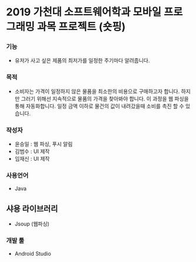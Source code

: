 # 2019 가천대 소프트웨어학과 모바일 프로그래밍 과목 프로젝트 (숏핑)

### 기능
- 유저가 사고 싶은 제품의 최저가를 일정한 주기마다 알려줍니다.

### 목적
- 소비자는 가격이 일정하지 않은 물품을 최소한의 비용으로 구매하고자 합니다. 하지만 그러기 위해선 지속적으로 물품의 가격을 찾아봐야 합니다. 이 과정을 웹 파싱을 통해 자동화합니다. 일정 금액 이하로 물건의 값이 내려갔을때 소비를 촉진 할 수 있습니다.

### 작성자
- 윤승일 : 웹 파싱, 푸시 알림
- 김범수 : UI 제작
- 임재신 : UI 제작

### 사용언어
- Java

## 샤용 라이브러리
- Jsoup (웹파싱)

### 개발 툴
- Android Studio
